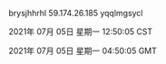 brysjhhrhl 59.174.26.185 yqqlmgsycl

2021年 07月 05日 星期一 12:50:05 CST

2021年 07月 05日 星期一 04:50:05 GMT
